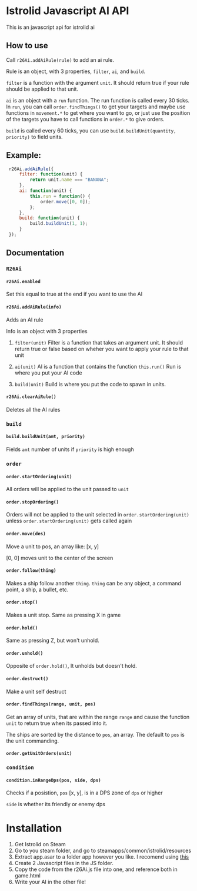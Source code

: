 # Istrolid Javascript AI API
This is an javascript api for istrolid ai

## How to use
Call `r26Ai.addAiRule(rule)` to add an ai rule.

Rule is an object, with 3 properties, `filter`, `ai`, and `build`.

`filter` is a function with the argument `unit`.
It should return true if your rule should be applied to that unit.

`ai` is an object with a `run` function. The run function is called every 30 ticks.
In `run`, you can call `order.findThings()` to get your targets
and maybe use functions in `movement.*` to get where you want to go, or just
use the position of the targets you have to call functions in `order.*`
to give orders.

`build` is called every 60 ticks, you can use `build.buildUnit(quantity, priority)` to
field units.

## Example:
```javascript
 r26Ai.addAiRule({
     filter: function(unit) {
         return unit.name === "BANANA";
     },
     ai: function(unit) {
         this.run = function() {
             order.move([0, 0]);
         };
     },
     build: function(unit) {
         build.buildUnit(1, 1);
     }
 });
```

## Documentation

### `R26Ai`

#### `r26Ai.enabled`

Set this equal to true at the end if you want to use the AI

#### `r26Ai.addAiRule(info)`

Adds an AI rule

Info is an object with 3 properties

1. `filter(unit)` Filter is a function that takes an argument unit. It should return true or false based on wheher you want to apply your rule to that unit

2. `ai(unit)` AI is a function that contains the function `this.run()` Run is where you put your AI code

3. `build(unit)` Build is where you put the code to spawn in units.

#### `r26Ai.clearAiRule()`

Deletes all the AI rules

### `build`

#### `build.buildUnit(amt, priority)`

Fields `amt` number of units  if `priority` is high enough

### `order`

#### `order.startOrdering(unit)`

All orders will be applied to the unit passed to `unit`

#### `order.stopOrdering()`

Orders will not be applied to the unit selected in `order.startOrdering(unit)` unless `order.startOrdering(unit)` gets called again

#### `order.move(des)`

Move a unit to pos, an array like: [x, y]

[0, 0] moves unit to the center of the screen

#### `order.follow(thing)`

Makes a ship follow another `thing`. `thing` can be any object, a command point, a ship, a bullet, etc.

#### `order.stop()`

Makes a unit stop. Same as pressing X in game

#### `order.hold()`

Same as pressing Z, but won't unhold.

#### `order.unhold()`

Opposite of `order.hold()`, It unholds but doesn't hold.

#### `order.destruct()`

Make a unit self destruct

#### `order.findThings(range, unit, pos)`

Get an array of units, that are within the range `range` and cause the function `unit` to return true when its passed into it.

The ships are sorted by the distance to `pos`, an array. The default to `pos` is the unit commanding.

#### `order.getUnitOrders(unit)`

### `condition`

#### `condition.inRangeDps(pos, side, dps)`

Checks if a posistion, `pos` [x, y], is in a DPS zone of `dps` or higher

`side` is whether its friendly or enemy dps

# Installation

1. Get Istrolid on Steam
2. Go to you steam folder, and go to steamapps/common/istrolid/resources
3. Extract app.asar to a folder app however you like. I recomend using [this](https://github.com/electron/asar)
4. Create 2 Javascript files in the JS folder.
5. Copy the code from the r26Ai.js file into one, and reference both in game.html
6. Write your AI in the other file!
